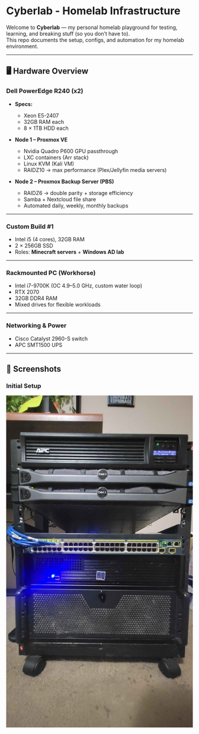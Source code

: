 # Cyberlab - Homelab Infrastructure

Welcome to **Cyberlab** — my personal homelab playground for testing, learning, and breaking stuff (so you don’t have to).  
This repo documents the setup, configs, and automation for my homelab environment.

---

## 🖥️ Hardware Overview

### Dell PowerEdge R240 (x2)
- **Specs:**  
  - Xeon E5-2407  
  - 32GB RAM each  
  - 8 × 1TB HDD each  

- **Node 1 – Proxmox VE**  
  - Nvidia Quadro P600 GPU passthrough  
  - LXC containers (Arr stack)  
  - Linux KVM (Kali VM)  
  - RAIDZ10 → max performance (Plex/Jellyfin media servers)  

- **Node 2 – Proxmox Backup Server (PBS)**  
  - RAIDZ6 → double parity + storage efficiency  
  - Samba + Nextcloud file share  
  - Automated daily, weekly, monthly backups  

---

### Custom Build #1
- Intel i5 (4 cores), 32GB RAM  
- 2 × 256GB SSD  
- Roles: **Minecraft servers** + **Windows AD lab**  

---

### Rackmounted PC (Workhorse)
- Intel i7-9700K (OC 4.9–5.0 GHz, custom water loop)  
- RTX 2070  
- 32GB DDR4 RAM  
- Mixed drives for flexible workloads  

---

### Networking & Power
- Cisco Catalyst 2960-S switch  
- APC SMT1500 UPS  

---

## 📸 Screenshots

### Initial Setup
![Initial Setup](./Screenshots/init.jpg)
